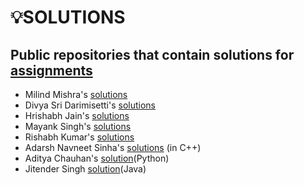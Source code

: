 # 💡SOLUTIONS

## Public repositories that contain solutions for [assignments](https://github.com/kunal-kushwaha/DSA-Bootcamp-Java/tree/main/assignments)

- Milind Mishra's [solutions](https://github.com/thatbeautifuldream/java-dsa-bootcamp)
- Divya Sri Darimisetti's [solutions](https://github.com/irsayvid/problem-attic)
- Hrishabh Jain's [solutions](https://github.com/Hrishabh5/Java-DSA-Kunal-Kushwaha)
- Mayank Singh's [solutions](https://github.com/mayankkuthar/DSA-with-JAVA)
- Rishabh Kumar's [solutions](https://github.com/crishabhkumar/Leetcode)
- Adarsh Navneet Sinha's [solutions](https://github.com/geeky01adarsh/DSA-Interview-Questions) (in C++)
- Aditya Chauhan's [solution](https://github.com/aditya-2703/DSA)(Python)
- Jitender Singh [solution](https://github.com/sharpsailor/Java.git)(Java)